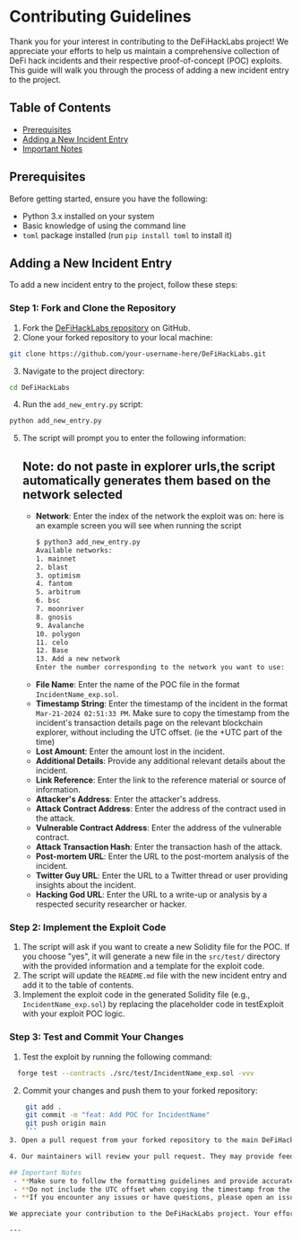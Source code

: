 # Contributing Guidelines
Thank you for your interest in contributing to the DeFiHackLabs project! We appreciate your efforts to help us maintain a comprehensive collection of DeFi hack incidents and their respective proof-of-concept (POC) exploits. This guide will walk you through the process of adding a new incident entry to the project.

## Table of Contents
* [Prerequisites](#prerequisites)
* [Adding a New Incident Entry](#adding-a-new-incident-entry)
* [Important Notes](#important-notes)

## Prerequisites
Before getting started, ensure you have the following:
* Python 3.x installed on your system
* Basic knowledge of using the command line
* `toml` package installed (run `pip install toml` to install it)

## Adding a New Incident Entry
To add a new incident entry to the project, follow these steps:

### Step 1: Fork and Clone the Repository
1. Fork the [DeFiHackLabs repository](https://github.com/SunWeb3Sec/DeFiHackLabs) on GitHub.
2. Clone your forked repository to your local machine:
```bash
git clone https://github.com/your-username-here/DeFiHackLabs.git
```
3. Navigate to the project directory:
```bash
cd DeFiHackLabs
 ```
4. Run the `add_new_entry.py` script:
```bash
python add_new_entry.py
```

5. The script will prompt you to enter the following information:
   ## Note: do not paste in explorer urls,the script automatically generates them based on the network selected
   - **Network**: Enter the index of the network the exploit was on: here is an example screen you will see when running the script
      ```bash
      $ python3 add_new_entry.py 
      Available networks:
      1. mainnet
      2. blast
      3. optimism
      4. fantom
      5. arbitrum
      6. bsc
      7. moonriver
      8. gnosis
      9. Avalanche
      10. polygon
      11. celo
      12. Base
      13. Add a new network
      Enter the number corresponding to the network you want to use:
      ```
   - **File Name**: Enter the name of the POC file in the format `IncidentName_exp.sol`.
   - **Timestamp String**: Enter the timestamp of the incident in the format `Mar-21-2024 02:51:33 PM`. Make sure to copy the timestamp from the incident's transaction details page on the relevant blockchain explorer, without including the UTC offset. (ie the +UTC part of the time)
   - **Lost Amount**: Enter the amount lost in the incident.
   - **Additional Details**: Provide any additional relevant details about the incident.
   - **Link Reference**: Enter the link to the reference material or source of information.
   - **Attacker's Address**: Enter the attacker's address.
   - **Attack Contract Address**: Enter the address of the contract used in the attack.
   - **Vulnerable Contract Address**: Enter the address of the vulnerable contract.
   - **Attack Transaction Hash**: Enter the transaction hash of the attack.
   - **Post-mortem URL**: Enter the URL to the post-mortem analysis of the incident.
   - **Twitter Guy URL**: Enter the URL to a Twitter thread or user providing insights about the incident.
   - **Hacking God URL**: Enter the URL to a write-up or analysis by a respected security researcher or hacker.

### Step 2: Implement the Exploit Code
1. The script will ask if you want to create a new Solidity file for the POC. If you choose "yes", it will generate a new file in the `src/test/` directory with the provided information and a template for the exploit code.
2. The script will update the `README.md` file with the new incident entry and add it to the table of contents.
3. Implement the exploit code in the generated Solidity file (e.g., `IncidentName_exp.sol`) by replacing the placeholder code in testExploit with your exploit POC logic.

### Step 3: Test and Commit Your Changes
1. Test the exploit by running the following command:
 ```bash
   forge test --contracts ./src/test/IncidentName_exp.sol -vvv
   ```
2. Commit your changes and push them to your forked repository:
```bash
    git add .
    git commit -m "feat: Add POC for IncidentName"
    git push origin main
    ```
3. Open a pull request from your forked repository to the main DeFiHackLabs repository. Provide a clear description of the incident you added.

4. Our maintainers will review your pull request. They may provide feedback or request further changes. Once your pull request is approved, it will be merged into the main repository.

## Important Notes
 - **Make sure to follow the formatting guidelines and provide accurate information when adding a new incident entry.**
 - **Do not include the UTC offset when copying the timestamp from the transaction details page on the blockchain explorer.**
 - **If you encounter any issues or have questions, please open an issue on the https://github.com/SunWeb3Sec/DeFiHackLabs/issues or reach out to our maintainers.**

We appreciate your contribution to the DeFiHackLabs project. Your efforts help us maintain a valuable resource for the DeFi community to learn from past incidents and improve the security of DeFi protocols. Thank you for your support! 

---